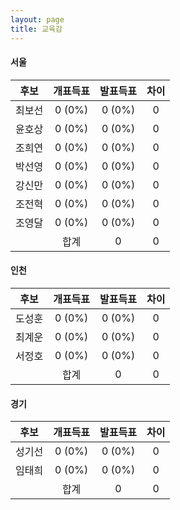 ```yaml
---
layout: page
title: 교육감
---
```


#### 서울

|후보|개표득표|발표득표|차이|
|:----:|:----:|:----:|:----:|
|최보선|0 (0%)|0 (0%)|0|
|윤호상|0 (0%)|0 (0%)|0|
|조희연|0 (0%)|0 (0%)|0|
|박선영|0 (0%)|0 (0%)|0|
|강신만|0 (0%)|0 (0%)|0|
|조전혁|0 (0%)|0 (0%)|0|
|조영달|0 (0%)|0 (0%)|0|
||합계|0|0|0|

#### 인천

|후보|개표득표|발표득표|차이|
|:----:|:----:|:----:|:----:|
|도성훈|0 (0%)|0 (0%)|0|
|최계운|0 (0%)|0 (0%)|0|
|서정호|0 (0%)|0 (0%)|0|
||합계|0|0|0|

#### 경기

|후보|개표득표|발표득표|차이|
|:----:|:----:|:----:|:----:|
|성기선|0 (0%)|0 (0%)|0|
|임태희|0 (0%)|0 (0%)|0|
||합계|0|0|0|

